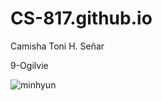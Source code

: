 # CS-817.github.io
Camisha Toni H. Señar

9-Ogilvie

![minhyun](https://phinf.wevpstatic.net/MjAyMzEyMDZfMjIw/MDAxNzAxODQwMDYxNTQw.kj6uGye7eMkKj3ZjnAeSB5kGa_mCd1qNMRCC_5ERs9gg.Q6yA331zPhtTJhkS44GgZzXXoouk9TSN0AhcefkzQ60g.JPEG/Weverse_83980.jpg?type=s704_704_stopgif)
